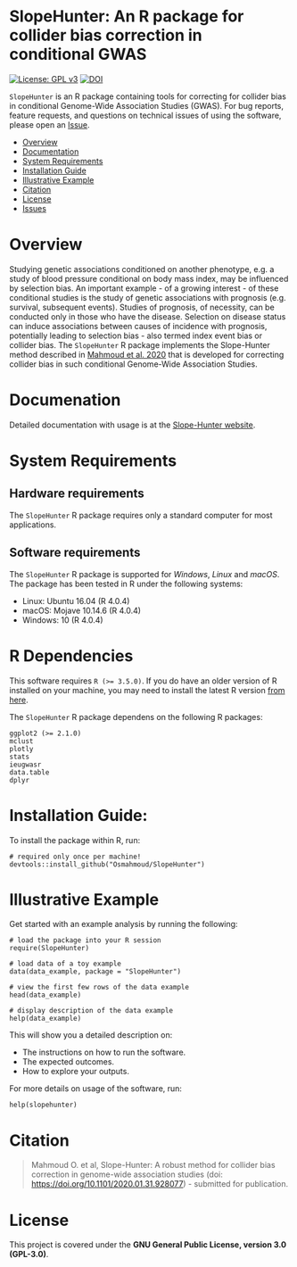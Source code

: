 # SlopeHunter: An R package for collider bias correction in conditional GWAS

[![License: GPL v3](https://img.shields.io/badge/License-GPLv3-blue.svg)](https://www.gnu.org/licenses/gpl-3.0) [![DOI](https://zenodo.org/badge/DOI/10.5281/zenodo.5617863.svg)](https://doi.org/10.5281/zenodo.5617863)

`SlopeHunter` is an R package containing tools for correcting for collider bias in conditional Genome-Wide Association Studies (GWAS). For bug reports, feature requests, and questions on technical issues of using the software, please open an [Issue](/../../issues).

-   [Overview](#overview)
-   [Documentation](#documentation)
-   [System Requirements](#system-requirements)
-   [Installation Guide](#installation-guide)
-   [Illustrative Example](#illustrative-example)
-   [Citation](#citation)
-   [License](#license)
-   [Issues](https://github.com/Osmahmoud/SlopeHunter/issues)

# Overview

Studying genetic associations conditioned on another phenotype, e.g. a study of blood pressure conditional on body mass index, may be influenced by selection bias. An important example - of a growing interest - of these conditional studies is the study of genetic associations with prognosis (e.g. survival, subsequent events). Studies of prognosis, of necessity, can be conducted only in those who have the disease. Selection on disease status can induce associations between causes of incidence with prognosis, potentially leading to selection bias - also termed index event bias or collider bias. The `SlopeHunter` R package implements the Slope-Hunter method described in [Mahmoud et al. 2020](https://www.biorxiv.org/content/10.1101/2020.01.31.928077v1) that is developed for correcting collider bias in such conditional Genome-Wide Association Studies.

# Documenation

Detailed documentation with usage is at the [Slope-Hunter website](http://osmahmoud.com/SlopeHunter/tutorial.html).

# System Requirements

## Hardware requirements

The `SlopeHunter` R package requires only a standard computer for most applications.

## Software requirements

The `SlopeHunter` R package is supported for *Windows*, *Linux* and *macOS*. The package has been tested in R under the following systems:

-   Linux: Ubuntu 16.04 (R 4.0.4)
-   macOS: Mojave 10.14.6 (R 4.0.4)
-   Windows: 10 (R 4.0.4)

# R Dependencies

This software requires `R (>= 3.5.0)`. If you do have an older version of R installed on your machine, you may need to install the latest R version [from here](https://cloud.r-project.org/).

The `SlopeHunter` R package dependens on the following R packages:

    ggplot2 (>= 2.1.0)
    mclust
    plotly
    stats
    ieugwasr
    data.table
    dplyr

# Installation Guide:

To install the package within R, run:

```{r}
# required only once per machine!
devtools::install_github("Osmahmoud/SlopeHunter")
```

# Illustrative Example

Get started with an example analysis by running the following:

```{r}
# load the package into your R session
require(SlopeHunter)

# load data of a toy example
data(data_example, package = "SlopeHunter")

# view the first few rows of the data example
head(data_example)

# display description of the data example
help(data_example)
```

This will show you a detailed description on:

-   The instructions on how to run the software.
-   The expected outcomes.
-   How to explore your outputs.

For more details on usage of the software, run:

```{r}
help(slopehunter)
```

# Citation

> Mahmoud O. et al, Slope-Hunter: A robust method for collider bias correction in genome-wide association studies (doi: <https://doi.org/10.1101/2020.01.31.928077>) - submitted for publication.

# License

This project is covered under the **GNU General Public License, version 3.0 (GPL-3.0)**.

